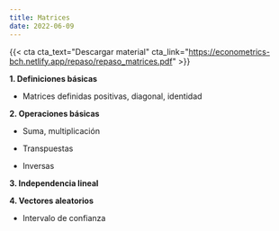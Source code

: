 ```yaml
---
title: Matrices
date: 2022-06-09
---
```


{{< cta cta_text="Descargar material" cta_link="https://econometrics-bch.netlify.app/repaso/repaso_matrices.pdf" >}}


**1. Definiciones básicas**

- Matrices definidas positivas, diagonal, identidad

**2. Operaciones básicas**

- Suma, multiplicación

- Transpuestas

- Inversas

**3. Independencia lineal**

**4. Vectores aleatorios**

- Intervalo de confianza 

